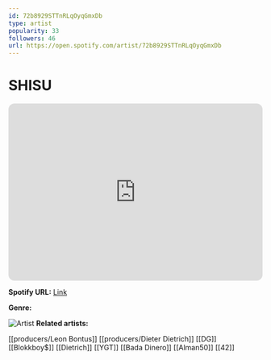 ```yaml
---
id: 72b8929STTnRLqOyqGmxDb
type: artist
popularity: 33
followers: 46
url: https://open.spotify.com/artist/72b8929STTnRLqOyqGmxDb
---
```

# SHISU

<iframe style="border-radius:12px" src="https://open.spotify.com/embed/artist/72b8929STTnRLqOyqGmxDb" width="100%" height="352" frameBorder="0" allowfullscreen="" allow="autoplay; clipboard-write; encrypted-media; fullscreen; picture-in-picture" loading="lazy"></iframe>

**Spotify URL:** [Link](https://open.spotify.com/artist/72b8929STTnRLqOyqGmxDb)

**Genre:** 

![Artist]()
**Related artists:**

[[producers/Leon Bontus]]
[[producers/Dieter Dietrich]]
[[DG]]
[[Blokkboy$]]
[[Dietrich]]
[[YGT]]
[[Bada Dinero]]
[[Alman50]]
[[42]]
